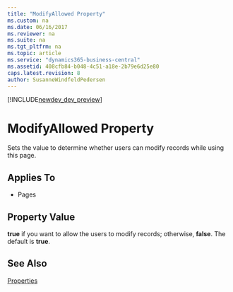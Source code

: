 ```yaml
---
title: "ModifyAllowed Property"
ms.custom: na
ms.date: 06/16/2017
ms.reviewer: na
ms.suite: na
ms.tgt_pltfrm: na
ms.topic: article
ms.service: "dynamics365-business-central"
ms.assetid: 408cfb84-b048-4c51-a18e-2b79e6d25e80
caps.latest.revision: 8
author: SusanneWindfeldPedersen
---
```


[!INCLUDE[newdev_dev_preview](../includes/newdev_dev_preview.md)]

# ModifyAllowed Property
Sets the value to determine whether users can modify records while using this page.  
  
## Applies To  
  
-   Pages  
  
## Property Value  
 **true** if you want to allow the users to modify records; otherwise, **false**. The default is **true**.  
  
## See Also  
 [Properties](devenv-properties.md)